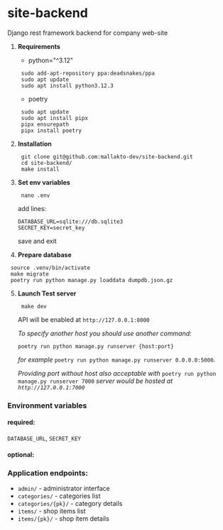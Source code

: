 # site-backend
Django rest framework backend for company web-site

1. **Requirements**
   - python="^3.12"
   ```commandline
    sudo add-apt-repository ppa:deadsnakes/ppa
    sudo apt update
    sudo apt install python3.12.3
   ```
   - poetry
   ```commandline
    sudo apt update
    sudo apt install pipx
    pipx ensurepath
    pipx install poetry
   ```
2. **Installation**
   ```commandline
    git clone git@github.com:mallakto-dev/site-backend.git
    cd site-backend/
    make install
   ```
3. **Set env variables**
    ```commandline
     nano .env
    ```
   add lines:
    ```.env
    DATABASE_URL=sqlite:///db.sqlite3
    SECRET_KEY=secret_key
    ```
   
   save and exit
4.  **Prepare database**
   ```commandline
    source .venv/bin/activate
    make migrate
    poetry run python manage.py loaddata dumpdb.json.gz 
   ```
5. **Launch Test server**
   ```commandline
    make dev
   ```
   
   API will be enabled at ```http://127.0.0.1:8000```
      
   _To specify another host you should use another command:_
   ```commandline
   poetry run python manage.py runserver {host:port}
   ```
   _for example_ ```poetry run python manage.py runserver 0.0.0.0:5000```.
   
   _Providing port without host also acceptable_
   _with_ 
   ```poetry run python manage.py runserver 7000``` 
   _server would be hosted at ```http://127.0.0.1:7000```_

### Environment variables

#### **required:**

```DATABASE_URL```, ```SECRET_KEY```

#### **optional:**


### Application endpoints:

- ```admin/``` - administrator interface
- ```categories/``` - categories list
- ```categories/{pk}/``` - category details
- ```items/``` - shop items list
- ```items/{pk}/``` - shop item details